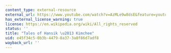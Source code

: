 ```yaml
---
content_type: external-resource
external_url: https://www.youtube.com/watch?v=AzMLe9w8dsE&feature=youtu.be
has_external_license_warning: true
license: https://en.wikipedia.org/wiki/All_rights_reserved
status: ''
title: "Tales of Hansik \u2013 Kimchee"
uid: e45f34c5-0b3b-4479-8a37-3a8f86d7adf8
wayback_url: ''
---
```

